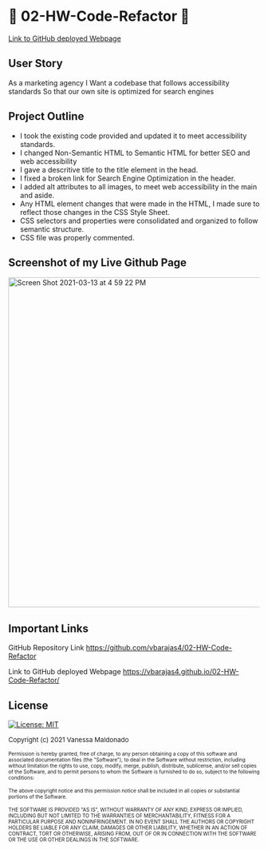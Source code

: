 # 📌 02-HW-Code-Refactor 📌

[Link to GitHub deployed Webpage](https://vbarajas4.github.io/02-HW-Code-Refactor/)

## User Story
As a marketing agency
I Want a codebase that follows accessibility standards
So that our own site is optimized for search engines

## Project Outline

* I took the existing code provided and updated it to meet accessibility standards.
* I changed Non-Semantic HTML to Semantic HTML for better SEO and web accessibility
* I gave a descritive title to the title element in the head. 
* I fixed a broken link for Search Engine Optimization in the header.
* I added alt attributes to all images, to meet web accessibility in the main and aside.
* Any HTML element changes that were made in the HTML, I made sure to reflect those changes in the CSS Style Sheet.
* CSS selectors and properties were consolidated and organized to follow semantic structure.
* CSS file was properly commented.

## Screenshot of my Live Github Page

<img width="661" alt="Screen Shot 2021-03-13 at 4 59 22 PM" src="https://user-images.githubusercontent.com/79430431/111053992-a01b6500-841d-11eb-86ec-23445cc88529.png">

## Important Links 

GitHub Repository Link
https://github.com/vbarajas4/02-HW-Code-Refactor

Link to GitHub deployed Webpage 
https://vbarajas4.github.io/02-HW-Code-Refactor/

## License

[![License: MIT](https://img.shields.io/badge/License-MIT-yellow.svg)](https://opensource.org/licenses/MIT)

<font size="2">Copyright (c) 2021 Vanessa Maldonado</font>

<font size="1">Permission is hereby granted, free of charge, to any person obtaining a copy
of this software and associated documentation files (the "Software"), to deal
in the Software without restriction, including without limitation the rights
to use, copy, modify, merge, publish, distribute, sublicense, and/or sell
copies of the Software, and to permit persons to whom the Software is
furnished to do so, subject to the following conditions:

The above copyright notice and this permission notice shall be included in all
copies or substantial portions of the Software.

THE SOFTWARE IS PROVIDED "AS IS", WITHOUT WARRANTY OF ANY KIND, EXPRESS OR
IMPLIED, INCLUDING BUT NOT LIMITED TO THE WARRANTIES OF MERCHANTABILITY,
FITNESS FOR A PARTICULAR PURPOSE AND NONINFRINGEMENT. IN NO EVENT SHALL THE
AUTHORS OR COPYRIGHT HOLDERS BE LIABLE FOR ANY CLAIM, DAMAGES OR OTHER
LIABILITY, WHETHER IN AN ACTION OF CONTRACT, TORT OR OTHERWISE, ARISING FROM,
OUT OF OR IN CONNECTION WITH THE SOFTWARE OR THE USE OR OTHER DEALINGS IN THE
SOFTWARE.</font> 